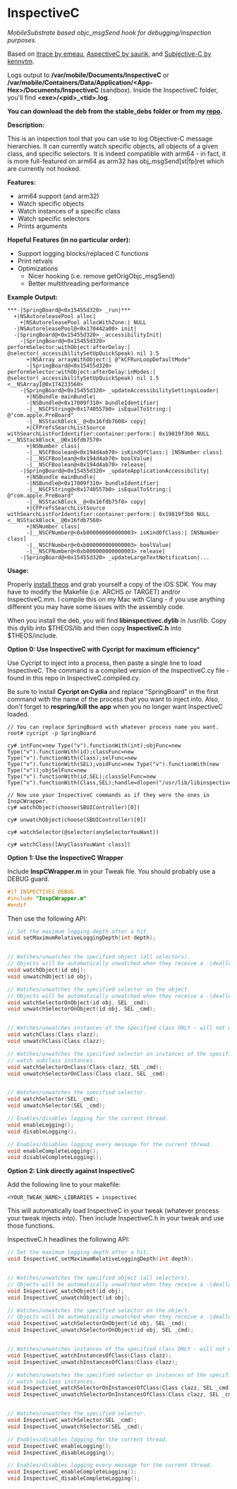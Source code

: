 InspectiveC
======

*MobileSubstrate based objc_msgSend hook for debugging/inspection purposes.*

Based on [itrace by emeau](https://github.com/emeau/itrace), [AspectiveC by saurik](http://svn.saurik.com/repos/menes/trunk/aspectivec/AspectiveC.mm), and [Subjective-C by kennytm](http://networkpx.blogspot.com/2009/09/introducing-subjective-c.html).

Logs output to **/var/mobile/Documents/InspectiveC** or **/var/mobile/Containers/Data/Application/\<App-Hex\>/Documents/InspectiveC** (sandbox). Inside the InspectiveC folder, you'll find **\<exe\>/\<pid\>_\<tid\>.log**.

**You can download the deb from the stable_debs folder or from my [repo](http://apt.golddavid.com/).**

**Description:**

This is an inspection tool that you can use to log Objective-C message hierarchies. It can currently
watch specific objects, all objects of a given class, and specific selectors. It is indeed
compatible with arm64 - in fact, it is more full-featured on arm64 as arm32 has obj_msgSend[st|fp]ret
which are currently not hooked.

**Features:**
* arm64 support (and arm32)
* Watch specific objects
* Watch instances of a specific class
* Watch specific selectors
* Prints arguments

**Hopeful Features (in no particular order):**
* Support logging blocks/replaced C functions
* Print retvals
* Optimizations
  * Nicer hooking (i.e. remove getOrigObjc_msgSend)
  * Better multithreading performance

**Example Output:**

```
***-|SpringBoard@<0x15455d320> _run|***
  +|NSAutoreleasePool alloc|
    +|NSAutoreleasePool allocWithZone:| NULL
  -|NSAutoreleasePool@<0x170442a00> init|
  -|SpringBoard@<0x15455d320> _accessibilityInit|
    -|SpringBoard@<0x15455d320> performSelector:withObject:afterDelay:| @selector(_accessibilitySetUpQuickSpeak) nil 1.5
      +|NSArray arrayWithObject:| @"kCFRunLoopDefaultMode"
      -|SpringBoard@<0x15455d320> performSelector:withObject:afterDelay:inModes:| @selector(_accessibilitySetUpQuickSpeak) nil 1.5 <__NSArrayI@0x174233560>
    -|SpringBoard@<0x15455d320> _updateAccessibilitySettingsLoader|
      +|NSBundle mainBundle|
      -|NSBundle@<0x17009f310> bundleIdentifier|
      -|__NSCFString@<0x1740557b0> isEqualToString:| @"com.apple.PreBoard"
      -|__NSStackBlock__@<0x16fdb7608> copy|
      +|CFPrefsSearchListSource withSearchListForIdentifier:container:perform:| 0x19819f3b0 NULL <__NSStackBlock__@0x16fdb7570>
      +|NSNumber class|
      -|__NSCFBoolean@<0x194d4ab70> isKindOfClass:| [NSNumber class]
      -|__NSCFBoolean@<0x194d4ab70> boolValue|
      -|__NSCFBoolean@<0x194d4ab70> release|
    -|SpringBoard@<0x15455d320> _updateApplicationAccessibility|
      +|NSBundle mainBundle|
      -|NSBundle@<0x17009f310> bundleIdentifier|
      -|__NSCFString@<0x1740557b0> isEqualToString:| @"com.apple.PreBoard"
      -|__NSStackBlock__@<0x16fdb75f8> copy|
      +|CFPrefsSearchListSource withSearchListForIdentifier:container:perform:| 0x19819f3b0 NULL <__NSStackBlock__@0x16fdb7560>
      +|NSNumber class|
      -|__NSCFNumber@<0xb000000000000003> isKindOfClass:| [NSNumber class]
      -|__NSCFNumber@<0xb000000000000003> boolValue|
      -|__NSCFNumber@<0xb000000000000003> release|
    -|SpringBoard@<0x15455d320> _updateLargeTextNotification|...
```

**Usage:**

Properly [install theos](http://iphonedevwiki.net/index.php/Theos/Setup) and grab yourself a copy
of the iOS SDK. You may have to modify the Makefile (i.e. ARCHS or TARGET) and/or InspectiveC.mm. I
compile this on my Mac with Clang - if you use anything different you may have some issues with the
assembly code.

When you install the deb, you will find **libinspectivec.dylib** in /usr/lib. Copy this dylib into
$THEOS/lib and then copy **InspectiveC.h** into $THEOS/include.

**Option 0: Use InspectiveC with Cycript for maximum efficiency***

Use Cycript to inject into a process, then paste a single line to load InspectiveC. The command is a
compiled version of the InspectiveC.cy file - found in this repo in InspectiveC.compiled.cy.

Be sure to install **Cycript on Cydia** and replace "SpringBoard" in the first command with the name
of the process that you want to inject into. Also, don't forget to **respring/kill the app** when
you no longer want InspectiveC loaded.

```
// You can replace SpringBoard with whatever process name you want.
root# cycript -p SpringBoard

cy# intFunc=new Type("v").functionWith(int);objFunc=new Type("v").functionWith(id);classFunc=new Type("v").functionWith(Class);selFunc=new Type("v").functionWith(SEL);voidFunc=new Type("v").functionWith(new Type("v"));objSelFunc=new Type("v").functionWith(id,SEL);classSelFunc=new Type("v").functionWith(Class,SEL);handle=dlopen("/usr/lib/libinspectivec.dylib",RTLD_NOW);setMaximumRelativeLoggingDepth=intFunc(dlsym(handle,"InspectiveC_setMaximumRelativeLoggingDepth"));watchObject=objFunc(dlsym(handle,"InspectiveC_watchObject"));unwatchObject=objFunc(dlsym(handle,"InspectiveC_unwatchObject"));watchSelectorOnObject=objSelFunc(dlsym(handle,"InspectiveC_watchSelectorOnObject"));unwatchSelectorOnObject=objSelFunc(dlsym(handle,"InspectiveC_unwatchSelectorOnObject"));watchClass=classFunc(dlsym(handle,"InspectiveC_watchInstancesOfClass"));unwatchClass=classFunc(dlsym(handle,"InspectiveC_unwatchInstancesOfClass"));watchSelectorOnClass=classSelFunc(dlsym(handle,"InspectiveC_watchSelectorOnInstancesOfClass"));unwatchSelectorOnClass=classSelFunc(dlsym(handle,"InspectiveC_unwatchSelectorOnInstancesOfClass"));watchSelector=selFunc(dlsym(handle,"InspectiveC_watchSelector"));unwatchSelector=selFunc(dlsym(handle,"InspectiveC_unwatchSelector"));enableLogging=voidFunc(dlsym(handle,"InspectiveC_enableLogging"));disableLogging=voidFunc(dlsym(handle,"InspectiveC_disableLogging"));enableCompleteLogging=voidFunc(dlsym(handle,"InspectiveC_enableCompleteLogging"));disableCompleteLogging=voidFunc(dlsym(handle,"InspectiveC_disableCompleteLogging"))

// Now use your InspectiveC commands as if they were the ones in InspCWrapper.
cy# watchObject(choose(SBUIController)[0])

cy# unwatchObject(choose(SBUIController)[0])

cy# watchSelector(@selector(anySelectorYouWant))

cy# watchClass([AnyClassYouWant class])
```

**Option 1: Use the InspectiveC Wrapper**

Include **InspCWrapper.m** in your Tweak file. You should probably use a DEBUG guard.

```c
#if INSPECTIVEC_DEBUG
#include "InspCWrapper.m"
#endif
```

Then use the following API:

```c
// Set the maximum logging depth after a hit.
void setMaximumRelativeLoggingDepth(int depth);


// Watches/unwatches the specified object (all selectors).
// Objects will be automatically unwatched when they receive a -|dealloc| message.
void watchObject(id obj);
void unwatchObject(id obj);

// Watches/unwatches the specified selector on the object.
// Objects will be automatically unwatched when they receive a -|dealloc| message.
void watchSelectorOnObject(id obj, SEL _cmd);
void unwatchSelectorOnObject(id obj, SEL _cmd);


// Watches/unwatches instances of the specified class ONLY - will not watch subclass instances.
void watchClass(Class clazz);
void unwatchClass(Class clazz);

// Watches/unwatches the specified selector on instances of the specified class ONLY - will not 
// watch subclass instances.
void watchSelectorOnClass(Class clazz, SEL _cmd);
void unwatchSelectorOnClass(Class clazz, SEL _cmd);


// Watches/unwatches the specified selector.
void watchSelector(SEL _cmd);
void unwatchSelector(SEL _cmd);

// Enables/disables logging for the current thread.
void enableLogging();
void disableLogging();

// Enables/disables logging every message for the current thread.
void enableCompleteLogging();
void disableCompleteLogging(); 
```


**Option 2: Link directly against InspectiveC**

Add the following line to your makefile:

```
<YOUR_TWEAK_NAME>_LIBRARIES = inspectivec
```

This will automatically load InspectiveC in your tweak (whatever process your tweak injects into).
Then include InspectiveC.h in your tweak and use those functions.


InspectiveC.h headlines the following API:
```c
// Set the maximum logging depth after a hit.
void InspectiveC_setMaximumRelativeLoggingDepth(int depth);


// Watches/unwatches the specified object (all selectors).
// Objects will be automatically unwatched when they receive a -|dealloc| message.
void InspectiveC_watchObject(id obj);
void InspectiveC_unwatchObject(id obj);

// Watches/unwatches the specified selector on the object.
// Objects will be automatically unwatched when they receive a -|dealloc| message.
void InspectiveC_watchSelectorOnObject(id obj, SEL _cmd);
void InspectiveC_unwatchSelectorOnObject(id obj, SEL _cmd);


// Watches/unwatches instances of the specified class ONLY - will not watch subclass instances.
void InspectiveC_watchInstancesOfClass(Class clazz);
void InspectiveC_unwatchInstancesOfClass(Class clazz);

// Watches/unwatches the specified selector on instances of the specified class ONLY - will not 
// watch subclass instances.
void InspectiveC_watchSelectorOnInstancesOfClass(Class clazz, SEL _cmd);
void InspectiveC_unwatchSelectorOnInstancesOfClass(Class clazz, SEL _cmd);


// Watches/unwatches the specified selector.
void InspectiveC_watchSelector(SEL _cmd);
void InspectiveC_unwatchSelector(SEL _cmd);

// Enables/disables logging for the current thread.
void InspectiveC_enableLogging();
void InspectiveC_disableLogging();

// Enables/disables logging every message for the current thread.
void InspectiveC_enableCompleteLogging();
void InspectiveC_disableCompleteLogging();
```
